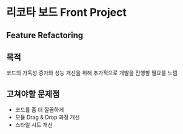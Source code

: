 # 리코타 보드 Front Project
## Feature Refactoring

## 목적
코드의 가독성 증가와 성능 개선을 위해 추가적으로 개발을 진행할 필요를 느낌

## 고쳐야할 문제점
- 코드를 좀 더 깔끔하게
- 모듈 Drag & Drop 과정 개선
- 스타일 시트 개선
